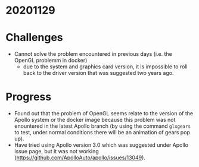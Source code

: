 # 20201129

# Challenges
- Cannot solve the problem encountered in previous days (i.e. the OpenGL problemm in docker)
  - due to the system and graphics card version, it is impossible to roll back to the driver version that was suggested two years ago.

# Progress
- Found out that the problem of OpenGL seems relate to the version of the Apollo system or the docker image because this problem was not enountered in the latest Apollo branch (by using the command `glxgears` to test, under normal conditions there will be an animation of gears pop up).
- Have tried using Apollo version 3.0 which was suggested under Apollo issue page, but it was not working (https://github.com/ApolloAuto/apollo/issues/13049).

